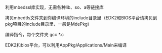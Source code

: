 利用mbedssl库实现，无需各种lib、so、a等链接库

拷贝mbedtls文件夹到你编译环境的include目录里（EDK2和BIOS平台请拷贝到pkg项目的include目录里，一般是MdePkg）

编译指令，每个文件夹 gcc *.c

EDK2和bios平台，可以利用AppPkg/Applications/Main来编译
